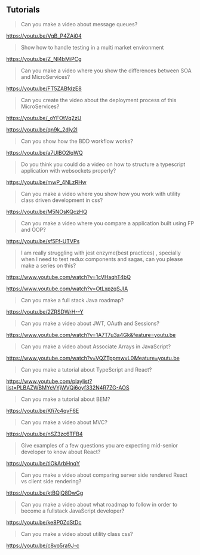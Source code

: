 ## Tutorials

> Can you make a video about message queues?

https://youtu.be/VgB_P4ZAj04

> Show how to handle testing in a multi market environment

https://youtu.be/Z_Nl4bMiPCg

> Can you make a video where you show the differences between SOA and MicroServices?

https://youtu.be/FT5ZABfdzE8

> Can you create the video about the deployment process of this MicroServices?

https://youtu.be/_oYFOtVq2zU

https://youtu.be/qn9k_2dly2I

> Can you show how the BDD workflow works?

https://youtu.be/a7UlBO2lqWQ

> Do you think you could do a video on how to structure a typescript application with websockets properly?

https://youtu.be/mwP_4NLzRHw

> Can you make a video where you show how you work with utility class driven development in css?

https://youtu.be/M5NOsKQczHQ

> Can you make a video where you compare a application built using FP and OOP?

https://youtu.be/sf5Ff-UTVPs

>  I am really struggling with jest enzyme(best practices) , specially when I need to test redux components and sagas, can you please make a series on this?

https://www.youtube.com/watch?v=1cVHaqhT4bQ

https://www.youtube.com/watch?v=OtLxpzqSJIA

> Can you make a full stack Java roadmap?

https://youtu.be/2ZRSDWrH--Y

> Can you make a video about JWT, OAuth and Sessions?

https://www.youtube.com/watch?v=1A7T7u3a4Gk&feature=youtu.be

> Can you make a video about Associate Arrays in JavaScript?

https://www.youtube.com/watch?v=VQZTppmwvL0&feature=youtu.be

> Can you make a tutorial about TypeScript and React?

https://www.youtube.com/playlist?list=PLBAZWBMYeVYjWVQi6oyf332N4R7ZG-AOS

> Can you make a tutorial about BEM?

https://youtu.be/Kfi7c4qvF6E

> Can you make a video about MVC?

https://youtu.be/nSZ3zc6TFB4

> Give examples of a few questions you are expecting mid-senior developer to know about React?

https://youtu.be/tiOkArbHnqY

> Can you make a video about comparing server side rendered React vs client side rendering?

https://youtu.be/ktBQjQ8DwGg

> Can you make a video about what roadmap to follow in order to become a fullstack JavaScript developer?

https://youtu.be/ke8P0ZdStDc

> Can you make a video about utility class css?

https://youtu.be/c8vo5ra9J-c
